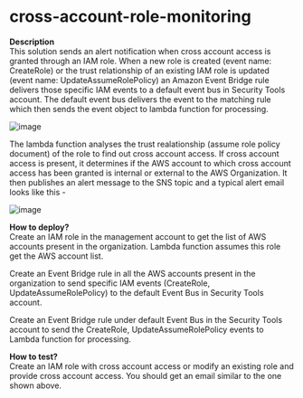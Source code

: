 # cross-account-role-monitoring

**Description**<br>
This solution sends an alert notification when cross account access is granted through an IAM role. When a new role is created (event name: CreateRole) or the trust relationship of an existing IAM role is updated (event name: UpdateAssumeRolePolicy) an Amazon Event Bridge rule delivers those specific IAM events to a default event bus in Security Tools account. The default event bus delivers the event to the matching rule which then sends the event object to lambda function for processing. 

 ![image](https://user-images.githubusercontent.com/14819434/170843515-4ca30825-d284-4218-a7c5-6eb3a10be7ef.png)


The lambda function analyses the trust realationship (assume role policy document) of the role to find out cross account access. If cross account access is present, it determines if the AWS account to which cross account access has been granted is internal or external to the AWS Organization. It then publishes an alert message to the SNS topic and a typical alert email looks like this -

![image](https://user-images.githubusercontent.com/14819434/170843518-9e98e2eb-7b27-46a5-99f0-9927b6448fe0.png)


**How to deploy?**<br>
Create an IAM role in the management account to get the list of AWS accounts present in the organization. Lambda function assumes this role get the AWS account list.

Create an Event Bridge rule in all the AWS accounts present in the organization to send specific IAM events (CreateRole, UpdateAssumeRolePolicy) to the default Event Bus in Security Tools account.

Create an Event Bridge rule under default Event Bus in the Security Tools account to send the CreateRole, UpdateAssumeRolePolicy events to Lambda function for processing.


**How to test?**<br>
Create an IAM role with cross account access  or modify an existing role and provide cross account access. You should get an email similar to the one shown above.
